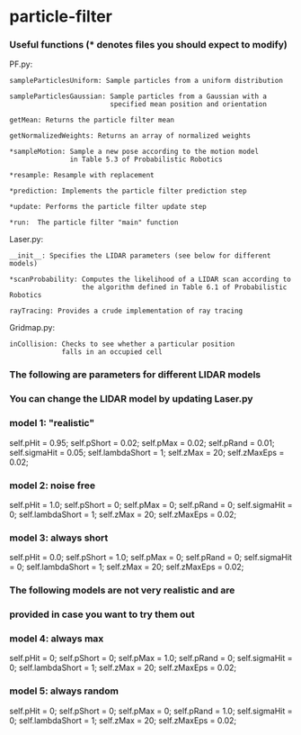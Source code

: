 # particle-filter

### Useful functions (* denotes files you should expect to modify)

PF.py:

    sampleParticlesUniform: Sample particles from a uniform distribution

    sampleParticlesGaussian: Sample particles from a Gaussian with a
                             specified mean position and orientation

    getMean: Returns the particle filter mean

    getNormalizedWeights: Returns an array of normalized weights

    *sampleMotion: Sample a new pose according to the motion model
                   in Table 5.3 of Probabilistic Robotics

    *resample: Resample with replacement

    *prediction: Implements the particle filter prediction step

    *update: Performs the particle filter update step

    *run:  The particle filter "main" function

Laser.py:

    __init__: Specifies the LIDAR parameters (see below for different models)

    *scanProbability: Computes the likelihood of a LIDAR scan according to
                      the algorithm defined in Table 6.1 of Probabilistic Robotics

    rayTracing: Provides a crude implementation of ray tracing

Gridmap.py:

    inCollision: Checks to see whether a particular position
                 falls in an occupied cell

### The following are parameters for different LIDAR models

### You can change the LIDAR model by updating Laser.py

### model 1: "realistic"

self.pHit = 0.95;
self.pShort = 0.02;
self.pMax = 0.02;
self.pRand = 0.01;
self.sigmaHit = 0.05;
self.lambdaShort = 1;
self.zMax = 20;
self.zMaxEps = 0.02;

### model 2: noise free

self.pHit = 1.0;
self.pShort = 0;
self.pMax = 0;
self.pRand = 0;
self.sigmaHit = 0;
self.lambdaShort = 1;
self.zMax = 20;
self.zMaxEps = 0.02;

### model 3: always short

self.pHit = 0.0;
self.pShort = 1.0;
self.pMax = 0;
self.pRand = 0;
self.sigmaHit = 0;
self.lambdaShort = 1;
self.zMax = 20;
self.zMaxEps = 0.02;

### The following models are not very realistic and are

### provided in case you want to try them out

### model 4: always max

self.pHit = 0;
self.pShort = 0;
self.pMax = 1.0;
self.pRand = 0;
self.sigmaHit = 0;
self.lambdaShort = 1;
self.zMax = 20;
self.zMaxEps = 0.02;

### model 5: always random

self.pHit = 0;
self.pShort = 0;
self.pMax = 0;
self.pRand = 1.0;
self.sigmaHit = 0;
self.lambdaShort = 1;
self.zMax = 20;
self.zMaxEps = 0.02;
